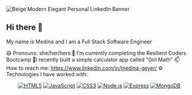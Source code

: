 ![Beige Modern Elegant Personal LinkedIn Banner](https://github.com/user-attachments/assets/2b25eaea-abf4-47bb-8e3c-fc131993b6bc)
## Hi there 👋

My name is Medina and I am a Full Stack Software Engineer

 😄 Pronouns: she/her/hers
 🌱 I’m currently completing the Resilient Coders Bootcamp
 👾I recently built a simple calculator app called "Girl Math"
 📫 How to reach me: https://www.linkedin.com/in/medina-geyer/ 
 ⚙️ Technologies I have worked with: 
<div align='center'>

 [![HTML5](https://img.shields.io/badge/HTML-fb8f67?style=flat-square&logo=HTML5&logoColor=fdfffc)](https://html.com/)  [![JavaScript](https://img.shields.io/badge/JavaScript-172121?style=flat-square&logo=javascript)](https://www.javascript.com/) [![CSS3](https://img.shields.io/badge/CSS3-2ea3f2?style=flat-square&logo=css3&logoColor=fff)](https://developer.mozilla.org/en-US/docs/Web/CSS) [![Node.js](https://img.shields.io/badge/Node.js-3c873a?style=flat-square&logo=Node.js&logoColor=fff)](https://nodejs.org/) [![Express](https://img.shields.io/badge/Express-000?style=flat-square&logo=express&logoColor=fff)](https://expressjs.com/) [![MongoDB](https://img.shields.io/badge/MongoDB-47a248?style=flat-square&logo=mongodb&logoColor=fff)](https://www.mongodb.com/)
</div>

<!--
**medinag-codes/medinag-codes** is a ✨ _special_ ✨ repository because its `README.md` (this file) appears on your GitHub profile.

Here are some ideas to get you started:

- 🔭 I’m currently working on ...
- 🌱 I’m currently learning ...
- 👯 I’m looking to collaborate on ...
- 🤔 I’m looking for help with ...
- 💬 Ask me about ...
- 📫 How to reach me: ...
- 😄 Pronouns: ...
- ⚡ Fun fact: ...
-->
